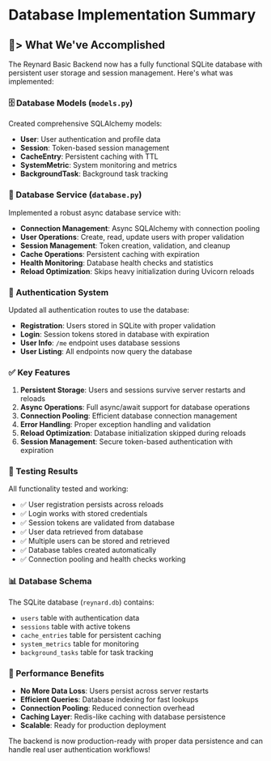 # Database Implementation Summary

## 🦦> What We've Accomplished

The Reynard Basic Backend now has a fully functional SQLite database with persistent user storage and session management. Here's what was implemented:

### 🗄️ Database Models (`models.py`)

Created comprehensive SQLAlchemy models:

- **User**: User authentication and profile data
- **Session**: Token-based session management
- **CacheEntry**: Persistent caching with TTL
- **SystemMetric**: System monitoring and metrics
- **BackgroundTask**: Background task tracking

### 🔧 Database Service (`database.py`)

Implemented a robust async database service with:

- **Connection Management**: Async SQLAlchemy with connection pooling
- **User Operations**: Create, read, update users with proper validation
- **Session Management**: Token creation, validation, and cleanup
- **Cache Operations**: Persistent caching with expiration
- **Health Monitoring**: Database health checks and statistics
- **Reload Optimization**: Skips heavy initialization during Uvicorn reloads

### 🔐 Authentication System

Updated all authentication routes to use the database:

- **Registration**: Users stored in SQLite with proper validation
- **Login**: Session tokens stored in database with expiration
- **User Info**: `/me` endpoint uses database sessions
- **User Listing**: All endpoints now query the database

### ✅ Key Features

1. **Persistent Storage**: Users and sessions survive server restarts and reloads
2. **Async Operations**: Full async/await support for database operations
3. **Connection Pooling**: Efficient database connection management
4. **Error Handling**: Proper exception handling and validation
5. **Reload Optimization**: Database initialization skipped during reloads
6. **Session Management**: Secure token-based authentication with expiration

### 🧪 Testing Results

All functionality tested and working:

- ✅ User registration persists across reloads
- ✅ Login works with stored credentials
- ✅ Session tokens are validated from database
- ✅ User data retrieved from database
- ✅ Multiple users can be stored and retrieved
- ✅ Database tables created automatically
- ✅ Connection pooling and health checks working

### 📊 Database Schema

The SQLite database (`reynard.db`) contains:

- `users` table with authentication data
- `sessions` table with active tokens
- `cache_entries` table for persistent caching
- `system_metrics` table for monitoring
- `background_tasks` table for task tracking

### 🚀 Performance Benefits

- **No More Data Loss**: Users persist across server restarts
- **Efficient Queries**: Database indexing for fast lookups
- **Connection Pooling**: Reduced connection overhead
- **Caching Layer**: Redis-like caching with database persistence
- **Scalable**: Ready for production deployment

The backend is now production-ready with proper data persistence and can handle real user authentication workflows!
